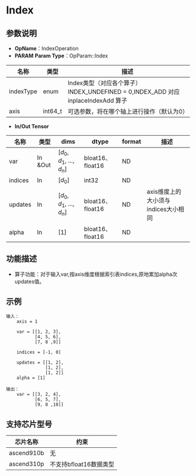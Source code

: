 # Index

## 参数说明

- **OpName**：IndexOperation
- **PARAM**
  **Param Type**：OpParam::Index

| 名称      | 类型    | 描述                                                                             |
| --------- | ------- | -------------------------------------------------------------------------------- |
| indexType | enum    | Index类型（对应各个算子）INDEX_UNDEFINED = 0,INDEX_ADD 对应 inplaceIndexAdd 算子 |
| axis      | int64_t | 可选参数，将在哪个轴上进行操作（默认为0）                                        |

- **In/Out Tensor**

| 名称    | 类型    | dims                             | dtype            | format | 描述                                |
| ------- | ------- | -------------------------------- | ---------------- | ------ | ----------------------------------- |
| var     | In &Out | [$d_0$, $d_1$, ..., $d_n$] | bloat16、float16 | ND     |                                     |
| indices | In      | [$d_0$]                        | int32            | ND     |                                     |
| updates | In      | [$d_0$, $d_1$, ..., $d_n$] | bloat16、float16 | ND     | axis维度上的大小须与indices大小相同 |
| alpha   | In      | [1]                              | bloat16、float16 | ND     |                                     |

## 功能描述

- 算子功能：对于输入var,按axis维度根据索引表indices,原地累加alpha次updates值。

## 示例

```
输入：
    axis = 1

    var = [[1, 2, 3], 
           [4, 5, 6], 
           [7, 8 ,9]]

    indices = [-1, 0]
  
    updates = [[1, 2],
               [1, 2],
               [1, 2]]
    alpha = [1]

输出：
    var = [[3, 2, 4], 
           [6, 5, 7], 
           [9, 8 ,10]]  
```

## 支持芯片型号

| 芯片名称   | 约束                   |
| ---------- | ---------------------- |
| ascend910b | 无                     |
| ascend310p | 不支持bfloat16数据类型 |
